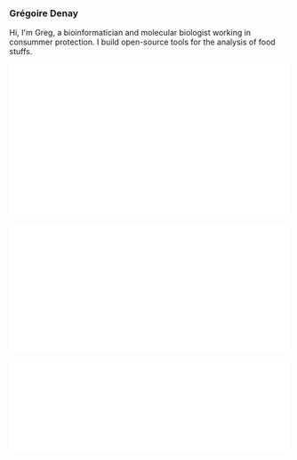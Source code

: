 ### Grégoire Denay  

Hi, I'm Greg, a bioinformatician and molecular biologist working in consummer protection.
I build open-source tools for the analysis of food stuffs.

![metrics](github-metrics.svg)


![languages](metrics.plugin.languages.svg)


![notable contributions](metrics.plugin.contibs.svg)
